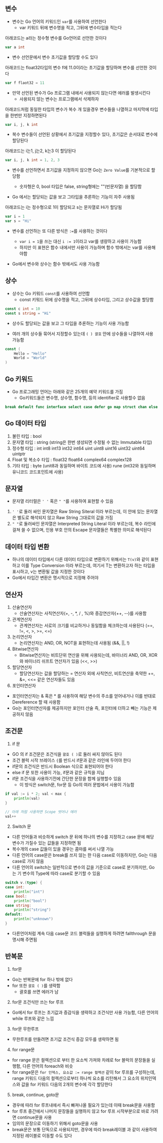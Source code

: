 ## 변수
* 변수는 Go 언어의 키워드인 ```var```를 사용하여 선언한다  
    * var 키워드 뒤에 변수명을 적고, 그뒤에 변수타입을 적는다

아래코드는 a라는 정수형 변수를 Go언어로 선언한 것이다
```Go
var a int
```
* 변수 선언문에서 변수 초기값을 할당할 수도 있다  

아래코드는 float32타입의 변수 f에 11.0이라는 초기값을 할당하며 변수를 선언한 것이다
```Go
var f flaot32 = 11
```

* 만약 선언된 변수가 Go 프로그램 내에서 사용되지 않는다면 에러를 발생시킨다
    * 사용되지 않는 변수는 프로그램에서 삭제하자

아래코드처럼 동일한 타입의 변수가 복수 개 있을경우 변수들을 나열하고 마지막에 타입을 한번만 지정하면된다
```Go
var i, j, k int
```

* 복수 변수들이 선언된 상황에서 초기값을 지정할수 있다, 초기값은 순서대로 변수에 할당된다

아래코드는 i는1, j는2, k는3 이 할당된다
```Go
var i, j, k int = 1, 2, 3
```

* 변수를 선언하면서 초기값을 지정하지 않으면 Go는 ```Zero Value```를 기본적으로 할당함
    * 숫자형은 0, bool 타입은 false, string형에는 ""(빈문자열) 을 할당함

* Go 에서는 할당되는 값을 보고 그타입을 추론하는 기능이 자주 사용됨

아래코드는 i는 정수형으로 1이 할당되고 s는 문자열로 Hi가 할당됨
```Go
var i = 1
var s = "Hi"
```

* 변수를 선언하는 또 다른 방식은 ```:=```를 사용하는 것이다
    * ```var i = 1```을 쓰는 대신 ```i := 1```이라고 var를 생량하고 사용이 가능함
    * 하지만 이 표현은 함수 내에서만 사용이 가능하며 함수 밖에서는 var를 사용해야함

* Go에서 변수와 상수는 함수 밖에서도 사용 가능함

## 상수
* 상수는 Go 키워드 ```const```를 사용하여 선언함
    * const 키워드 뒤에 상수명을 적고, 그뒤에 상수타입, 그리고 상수값을 할당함

```Go
const c int = 10
const s string = "Hi"
```

* 상수도 할당되는 값을 보고 그 타입을 추론하는 기능이 사용 가능함

* 여러 개의 상수들 묶어서 지정할수 있는데 ```( ) 괄호``` 안에 상수들을 나열하여 사용 가능함

```Go
const (
    Hello = "Hello"
    World = "World"
)
```

## Go 키워드
* Go 프로그래밍 언어는 아래와 같은 25개의 예약 키워드를 가짐
    * Go키워드들은 변수명, 상수명, 함수명, 등의 identifier로 사용할수 없음
```Go
break default func interface select case defer go map struct chan else goto package switch const fallthrough if range type continue for import return var
```

## Go 데이터 타입
1. 불린 타입 : bool
2. 문자열 타입 : string (string은 한번 생성되면 수정될 수 없는 Immutable 타입)
3. 정수형 타입 : int int8 int13 int32 int64 uint uint8 uint16 uint32 uint64 uintptr
4. Float 및 복소수 타입 : float32 float64 complex64 complex128
5. 기타 타입 : byte (unit8과 동일하며 바이트 코드에 사용) rune (int32와 동일하며 유니코드 코드포인트에 사용)

## 문자열
* 문자열 리터럴은 ```' '``` 혹은 ```" "```를 사용하여 표현할 수 있음
1. ```' '```로 둘러 싸인 문자열은 Raw String Siteral 이라 부르는데, 이 안에 있는 문자열은 별도로 해석되지 않고 Raw String 그대로의 값을 가짐
2. ```" "```로 둘러싸인 문자열은 Interpreted String Literal 이라 부르는데, 복수 라인에 걸쳐 쓸 수 없으며, 인용 부호 안의 Escape 문자열들은 특별한 의미로 해석된다

## 데이터 타입 변환
* 하나의 데이터 타입에서 다른 데이터 타입으로 변환하기 위해서는 ```T(v)```와 같이 표현하고 이를 Type Conversion 이라 부르는데, 여기서 T는 변환하고자 하는 타입을 표시하고, v는 변환될 값을 지정한 것이다
* Go에서 타입간 변환은 명시적으로 지정해 주어야 

## 연산자
1. 산술연산자
    * 산술연산자는 사칙연산자(+, -, *, / , %)와 증감연산자(++, --)를 사용함
2. 관계연산자
    * 관계연산자는 서로의 크기를 비교하거나 동일함을 체크하는데 사용된다 (==, !=, <, >, >=, <=)
3. 논리연산자
    * 논리연산자는 AND, OR, NOT을 표현하는데 사용됨 (&&, ||, !)
4. Bitwise연산자
    * Bitwise연산자는 비트단위 연산을 위해 사용되는데, 바이너리 AND, OR, XOR와 바이너리 쉬프트 연산자가 있음 (<<, >>)
5. 할당연산자
    * 할당연산자는 값을 할당하는 = 연산자 외에 사칙연산, 비트연산을 축약한 +=, &=, <<= 같은 연산자들도 있음
6. 포인터연산자
* 포인터연산자는 & 혹은 * 를 사용하여 해당 변수의 주소를 얻어내거나 이를 반대로 Dereference 할 때 사용함
* Go는 포인터연산자를 제공하지만 포인터 산술 즉, 포인터에 더하고 빼는 기능은 제공하지 않음

## 조건문
1. if 문
* GO 의 if 조건문은 조건식을 ```괄호 ( )```로 둘러 싸지 않아도 된다
* 조건 블럭 시작 브레이스 ```{```를 반드시 if문과 같은 라인에 두어야 한다
* if문의 조건식은 반드시 Boolean 식으로 표현되어야 한다
* else if 문 또한 사용이 가능, if문과 같은 규칙을 지님
* if문 조건식을 사용하기전에 간단한 문장을 함께 실행할수 있음 
    * 이 방식은 switch문, for문 등 Go의 여러 문법에서 사용이 가능함
```Go
if val := i * 2; val < max {
    println(val)
}
 
// 아래 처럼 사용하면 Scope 벗어나 에러
val++
```

2. Switch 문
* 다른 언어들과 비슷하게 switch 문 뒤에 하나의 변수를 지정하고 case 문에 해당 변수가 가질수 있는 값들을 지정하면 됨
* 복수개의 case 값들이 있을 경우는 콤마를 써서 나열 가능
* 다른 언어의 case문은 break를 쓰지 않는 한 다음 case로 이동하지만, Go는 다음 case로 가지 않음
* 다른 언어의 switch는 일반적으로 변수의 값을 기준으로 case로 분기하지만, Go는 기 변수의 Type에 따라 case로 분기할 수 있음
```Go
switch v.(type) {
case int:
    println("int")
case bool:
    println("bool")
case string:
    println("string")
default:
    println("unknown")
}   
```
* 다른언어처럼 계속 다음 case문 코드 블럭들을 실행하게 하려면 fallthrough 문을 명시해 주면됨

## 반복문
1. for문
* Go는 반복문에 for 하나 밖에 없다
* for 또한 ```괄호 ( )```를 생략함
    * 괄호를 쓰면 에러가 남

2. for문 조건식만 쓰는 for 루프
* Go에서 for 루프는 초기값과 증감식을 생략하고 조건식만 사용 가능함, 다른 언어의 while 루프와 같은 느낌

3. for문 무한루프
* 무한루프를 만들려면 초기값 조건식 증감 모두를 생략하면 됨

4. for range문
* for range 문은 컬렉션으로 부터 한 요소씩 가져와 차례로 for 블럭의 문장들을 실행함, 다른 언어의 foreach와 비슷
* for range문은 ```for 인덱스, 요소값 := range 컬렉션``` 같이 for 루프를 구성하는데, range 키워드 다음의 컬렉션으로부터 하나씩 요소를 리턴해서 그 요소의 위치인덱스와 값을 for 키워드 다음의 2개의 변수에 각각 할당한다

5. break, continue, goto문
* 경우에 따라 for 루프내에서 즉시 빠져나올 필요가 있는데 이때 break문을 사용함
* for 루프 중간에서 나머지 문장들을 실행하지 않고 for 루프 시작부분으로 바로 가려면 continue문을 사용
* 임의의 문장으로 이동하기 위해서 goto문을 사용
* break문은 보통 단독으로 사용되지만, 경우에 따라 break레이블 과 같이 사용하여 지정된 레이블로 이동할 수도 있다